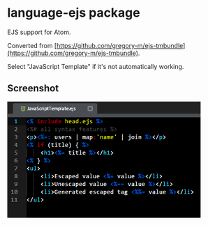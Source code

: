 # language-ejs package

EJS support for Atom.

Converted from [https://github.com/gregory-m/ejs-tmbundle](https://github.com/gregory-m/ejs-tmbundle).

Select "JavaScript Template" if it's not automatically working.


## Screenshot

![screenshot](screenshot.png)
